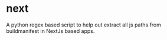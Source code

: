 # next
A python regex based script to help out extract all js paths from buildmanifest in NextJs based apps.
